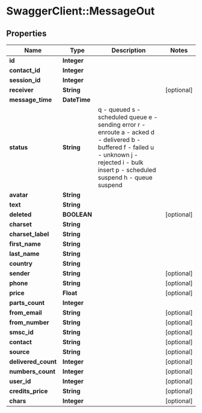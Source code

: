 # SwaggerClient::MessageOut

## Properties
Name | Type | Description | Notes
------------ | ------------- | ------------- | -------------
**id** | **Integer** |  | 
**contact_id** | **Integer** |  | 
**session_id** | **Integer** |  | 
**receiver** | **String** |  | [optional] 
**message_time** | **DateTime** |  | 
**status** | **String** | q - queued s - scheduled queue e - sending error r - enroute a - acked d - delivered b - buffered f - failed u - unknown j - rejected i - bulk insert p - scheduled suspend h - queue suspend | 
**avatar** | **String** |  | 
**text** | **String** |  | 
**deleted** | **BOOLEAN** |  | [optional] 
**charset** | **String** |  | 
**charset_label** | **String** |  | 
**first_name** | **String** |  | 
**last_name** | **String** |  | 
**country** | **String** |  | 
**sender** | **String** |  | [optional] 
**phone** | **String** |  | [optional] 
**price** | **Float** |  | [optional] 
**parts_count** | **Integer** |  | 
**from_email** | **String** |  | [optional] 
**from_number** | **String** |  | [optional] 
**smsc_id** | **String** |  | [optional] 
**contact** | **String** |  | [optional] 
**source** | **String** |  | [optional] 
**delivered_count** | **Integer** |  | [optional] 
**numbers_count** | **Integer** |  | [optional] 
**user_id** | **Integer** |  | [optional] 
**credits_price** | **String** |  | [optional] 
**chars** | **Integer** |  | [optional] 


